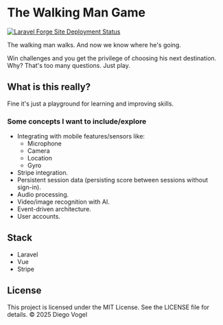 # The Walking Man Game

[![Laravel Forge Site Deployment Status](https://img.shields.io/endpoint?url=https%3A%2F%2Fforge.laravel.com%2Fsite-badges%2F86e9516d-4315-44c6-bb87-c104f9b89954%3Fdate%3D1&style=flat)](https://forge.laravel.com/servers/742931/sites/2678112)

The walking man walks. And now we know where he's going. 

Win challenges and you get the privilege of choosing his next destination. Why? That's too many questions. Just play.

## What is this really?

Fine it's just a playground for learning and improving skills.

### Some concepts I want to include/explore 

- Integrating with mobile features/sensors like:
  - Microphone
  - Camera
  - Location
  - Gyro
- Stripe integration.
- Persistent session data (persisting score between sessions without sign-in).
- Audio processing.
- Video/image recognition with AI.
- Event-driven architecture.
- User accounts.

## Stack

- Laravel
- Vue
- Stripe

## License

This project is licensed under the MIT License.
See the LICENSE file for details.
© 2025 Diego Vogel
